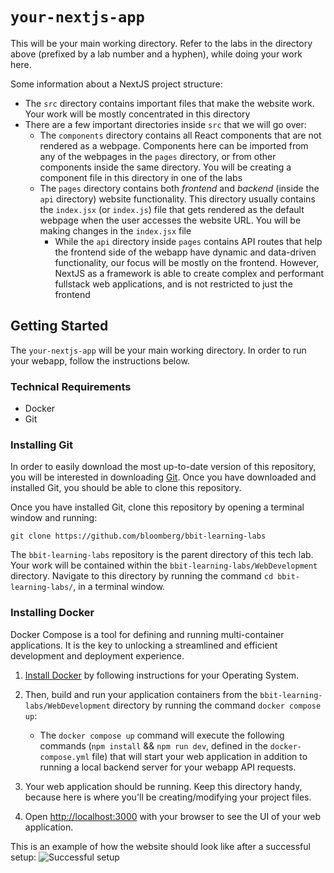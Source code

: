 # `your-nextjs-app`

This will be your main working directory. Refer to the labs in the directory above (prefixed by a lab number and a hyphen), while doing your work here.

Some information about a NextJS project structure:
* The `src` directory contains important files that make the website work. Your work will be mostly concentrated in this directory
* There are a few important directories inside `src` that we will go over:
  * The `components` directory contains all React components that are not rendered as a webpage. Components here can be imported from any of the webpages in the `pages` directory, or from other components inside the same directory. You will be creating a component file in this directory in one of the labs
  * The `pages` directory contains both *frontend* and *backend* (inside the `api` directory) website functionality. This directory usually contains the `index.jsx` (or `index.js`) file that gets rendered as the default webpage when the user accesses the website URL. You will be making changes in the `index.jsx` file
    * While the `api` directory inside `pages` contains API routes that help the frontend side of the webapp have dynamic and data-driven functionality, our focus will be mostly on the frontend. However, NextJS as a framework is able to create complex and performant fullstack web applications, and is not restricted to just the frontend

## Getting Started

The `your-nextjs-app` will be your main working directory. In order to run your webapp, follow the instructions below.

### Technical Requirements
- Docker
- Git

### Installing Git

In order to easily download the most up-to-date version of this repository, you will be interested in downloading [Git](https://git-scm.com/downloads). Once you have downloaded and installed Git, you should be able to clone this repository.

Once you have installed Git, clone this repository by opening a terminal window and running:
```
git clone https://github.com/bloomberg/bbit-learning-labs
```

The `bbit-learning-labs` repository is the parent directory of this tech lab. Your work will be contained within the `bbit-learning-labs/WebDevelopment` directory. Navigate to this directory by running the command `cd bbit-learning-labs/`, in a terminal window.

### Installing Docker

Docker Compose is a tool for defining and running multi-container applications. It is the key to unlocking a streamlined and efficient development and deployment experience.

1. [Install Docker](https://docs.docker.com/get-docker/) by following instructions for your Operating System.

2. Then, build and run your application containers from the `bbit-learning-labs/WebDevelopment` directory by running the command `docker compose up`:
    * The `docker compose up` command will execute the following commands (`npm install` && `npm run dev`, defined in the `docker-compose.yml` file) that will start your web application in addition to running a local backend server for your webapp API requests.

3. Your web application should be running. Keep this directory handy, because here is where you'll be creating/modifying your project files.

4. Open [http://localhost:3000](http://localhost:3000) with your browser to see the UI of your web application.

This is an example of how the website should look like after a successful setup:
![Successful setup](./Webapp-After-Setup.png)
